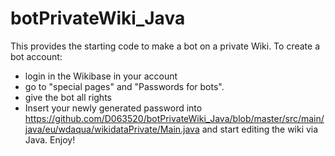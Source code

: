 # botPrivateWiki_Java
This provides the starting code to make a bot on a private Wiki.
To create a bot account:
- login in the Wikibase in your account
- go to "special pages" and "Passwords for bots".
- give the bot all rights
- Insert your newly generated password into https://github.com/D063520/botPrivateWiki_Java/blob/master/src/main/java/eu/wdaqua/wikidataPrivate/Main.java and start editing the wiki via Java. Enjoy!
